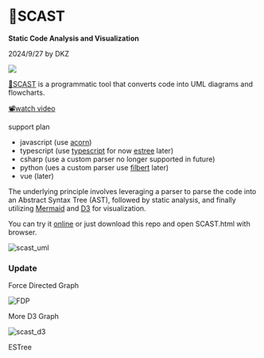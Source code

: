 # 🔱SCAST

**Static Code Analysis and Visualization**

2024/9/27 by DKZ

![](https://davidkingzyb.github.io/blogmd/blogImg/scastbanner.png)

[🔱SCAST](https://davidkingzyb.github.io/scast/SCAST.html) is a programmatic tool that converts code into UML diagrams and flowcharts.

[📽️watch video](https://youtu.be/KYbGcD38gqM)

support plan
- javascript (use [acorn](https://github.com/acornjs/acorn))
- typescript (use [typescript](https://www.typescriptlang.org/) for now [estree](https://typescript-eslint.io/) later)
- csharp (use a custom parser no longer supported in future)
- python (ues a custom parser use [filbert](https://github.com/differentmatt/filbert) later)
- vue (later)

The underlying principle involves leveraging a parser to parse the code into an Abstract Syntax Tree (AST), followed by static analysis, and finally utilizing [Mermaid](https://github.com/mermaid-js/mermaid-live-editor) and [D3](https://github.com/d3/d3) for visualization.

You can try it [online](https://davidkingzyb.github.io/scast/SCAST.html) or just download this repo and open SCAST.html with browser.

![scast_uml](https://github.com/user-attachments/assets/0185738e-0815-4c92-8770-e9ff2b0da1d5)

### Update

Force Directed Graph

![FDP](https://github.com/user-attachments/assets/6a34b405-492e-4966-a075-fce60330bccf)

More D3 Graph

![scast_d3](https://github.com/user-attachments/assets/11c4e11f-05e6-48b0-a3ee-c1e5f6a0816d)

ESTree 

